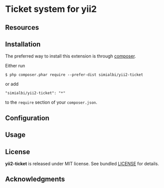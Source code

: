# Ticket system for yii2


## Resources

## Installation
The preferred way to install this extension is through [composer](http://getcomposer.org/download/).

Either run

```
$ php composer.phar require --prefer-dist simialbi/yii2-ticket
```

or add

```
"simialbi/yii2-ticket": "*"
```

to the `require` section of your `composer.json`.

## Configuration

## Usage


## License

**yii2-ticket** is released under MIT license. See bundled [LICENSE](LICENSE) for details.

## Acknowledgments
